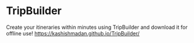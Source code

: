 # TripBuilder
Create your itineraries within minutes using TripBuilder and download it for offline use!
https://kashishmadan.github.io/TripBuilder/

